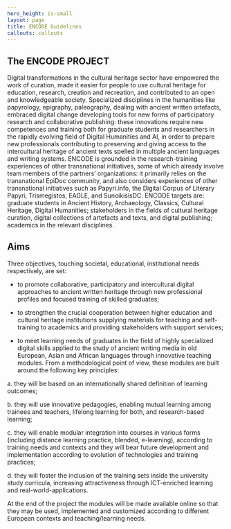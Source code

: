 ```yaml
---
hero_height: is-small
layout: page
title: ENCODE Guidelines
callouts: callouts 
---
```


## The ENCODE PROJECT

Digital transformations in the cultural heritage sector have empowered the work of curation, made it easier for people to use cultural heritage for education, research, creation and recreation,
 and contributed to an open and knowledgeable society. Specialized disciplines in the humanities like papyrology, epigraphy, paleography, dealing with ancient written artefacts, embraced 
 digital change developing tools for new forms of participatory research and collaborative publishing: these innovations require new competences and training both for graduate students and
researchers in the rapidly evolving field of Digital Humanities and AI, in order to prepare new professionals contributing to preserving and giving access to the intercultural heritage of
ancient texts spelled in multiple ancient languages and writing systems. ENCODE is grounded in the research-training experiences of other transnational initiatives, some of which already 
involve team members of the partners’ organizations: it primarily relies on the transnational EpiDoc community, and also considers experiences of other transnational initiatives 
such as Papyri.info, the Digital Corpus of Literary Papyri, Trismegistos, EAGLE, and SunoikisisDC.
ENCODE targets are: graduate students in Ancient History, Archaeology, Classics, Cultural Heritage, Digital Humanities; 
stakeholders in the fields of cultural heritage curation, digital collections of artefacts and texts, and digital publishing; academics in the relevant disciplines.


## Aims

Three objectives, touching societal, educational, institutional needs respectively, are set:

- to promote collaborative, participatory and intercultural digital approaches to ancient written heritage through new professional profiles and focused training of skilled graduates;

- to strengthen the crucial cooperation between higher education and cultural heritage institutions supplying materials for teaching and self-training to academics and providing stakeholders with support services;

- to meet learning needs of graduates in the field of highly specialized digital skills applied to the study of ancient writing media in old European, Asian and African languages through innovative teaching modules. From a methodological point of view, these modules are built around the following key principles:

a. they will be based on an internationally shared definition of learning outcomes;

b. they will use innovative pedagogies, enabling mutual learning among trainees and teachers, lifelong learning for both, and research-based learning;

c. they will enable modular integration into courses in various forms (including distance learning practice, blended, e-learning), according to training needs and contexts and they will bear future development and implementation according to evolution of technologies and training practices;

d. they will foster the inclusion of the training sets inside the university study curricula, increasing attractiveness through ICT-enriched learning and real-world-applications.

At the end of the project the modules will be made available online so that they may be used, implemented and customized according to different European contexts and teaching/learning needs.
